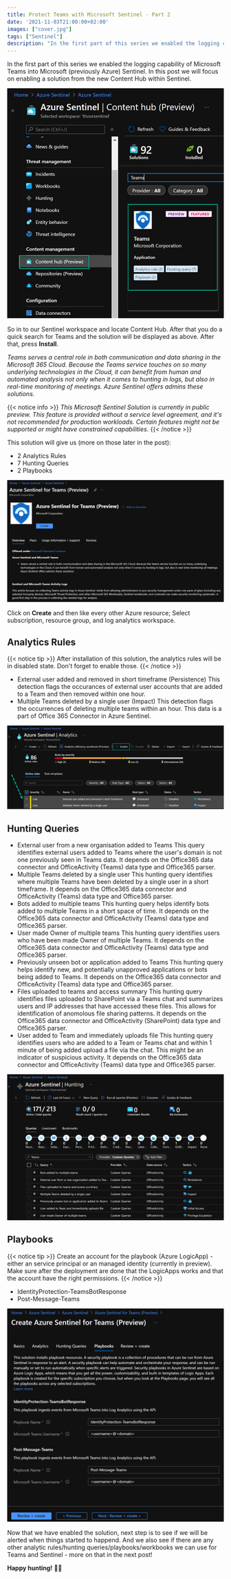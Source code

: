 ```yaml
---
title: Protect Teams with Microsoft Sentinel - Part 2
date: '2021-11-03T21:00:00+02:00'
images: ["cover.jpg"]
tags: ["Sentinel"]
description: "In the first part of this series we enabled the logging capability of Microsoft Teams into Microsoft (previously Azure) Sentinel. In this post we will focus on enabling a solution from the new Content Hub within Sentinel."
---
```

In the first part of this series we enabled the logging capability of Microsoft Teams into Microsoft (previously Azure) Sentinel. In this post we will focus on enabling a solution from the new Content Hub within Sentinel.

![](./teams_content_hub.jpg)

So in to our Sentinel workspace and locate Content Hub. After that you do a quick search for Teams and the solution will be displayed as above. After that, press **Install**.

*Teams serves a central role in both communication and data sharing in the Microsoft 365 Cloud. Because the Teams service touches on so many underlying technologies in the Cloud, it can benefit from human and automated analysis not only when it comes to hunting in logs, but also in real-time monitoring of meetings. Azure Sentinel offers admins these solutions.*

{{< notice info >}}
*This Microsoft Sentinel Solution is currently in public preview. This feature is provided without a service level agreement, and it's not recommended for production workloads. Certain features might not be supported or might have constrained capabilities.*
{{< /notice >}}

This solution will give us (more on those later in the post):
- 2 Analytics Rules
- 7 Hunting Queries
- 2 Playbooks

![](./ms_sentinel_teams_solution.jpg)

Click on **Create** and then like every other Azure resource; Select subscription, resource group, and log analytics workspace.

## Analytics Rules

{{< notice tip >}}
After installation of this solution, the analytics rules will be in disabled state. Don't forget to enable those.
{{< /notice >}}


- External user added and removed in short timeframe (Persistence)
This detection flags the occurances of external user accounts that are added to a Team and then removed within one hour.
- Multiple Teams deleted by a single user (Impact)
This detection flags the occurrences of deleting multiple teams within an hour. This data is a part of Office 365 Connector in Azure Sentinel.

![](./teams_analytics_rules.jpg)

## Hunting Queries
- External user from a new organisation added to Teams
This query identifies external users added to Teams where the user's domain is not one previously seen in Teams data. It depends on the Office365 data connector and OfficeActivity (Teams) data type and Office365 parser.
- Multiple Teams deleted by a single user
This hunting query identifies where multiple Teams have been deleted by a single user in a short timeframe. It depends on the Office365 data connector and OfficeActivity (Teams) data type and Office365 parser.
- Bots added to multiple teams
This hunting query helps identify bots added to multiple Teams in a short space of time. It depends on the Office365 data connector and OfficeActivity (Teams) data type and Office365 parser.
- User made Owner of multiple teams
This hunting query identifies users who have been made Owner of multiple Teams. It depends on the Office365 data connector and OfficeActivity (Teams) data type and Office365 parser.
- Previously unseen bot or application added to Teams
This hunting query helps identify new, and potentially unapproved applications or bots being added to Teams. It depends on the Office365 data connector and OfficeActivity (Teams) data type and Office365 parser.
- Files uploaded to teams and access summary
This hunting query identifies files uploaded to SharePoint via a Teams chat and summarizes users and IP addresses that have accessed these files. This allows for identification of anomolous file sharing patterns. It depends on the Office365 data connector and OfficeActivity (SharePoint) data type and Office365 parser.
- User added to Team and immediately uploads file
This hunting query identifies users who are added to a Team or Teams chat and within 1 minute of being added upload a file via the chat. This might be an indicator of suspicious activity. It depends on the Office365 data connector and OfficeActivity (Teams) data type and Office365 parser.

![](./teams_hunting.jpg)

## Playbooks
{{< notice tip >}}
Create an account for the playbook (Azure LogicApp) - either an service principal or an managed identity (currently in preview). Make sure after the deployment are done that the LogicApps works and that the account have the right permissions.
{{< /notice >}}

- IdentityProtection-TeamsBotResponse
- Post-Message-Teams

![](./teams_solution_playbooks.jpg)

Now that we have enabled the solution, next step is to see if we will be alerted when things started to happend. And we also see if there are any other analytic rules/hunting queries/playbooks/workbooks we can use for Teams and Sentinel - more on that in the next post!

**Happy hunting!**
🐱‍👤